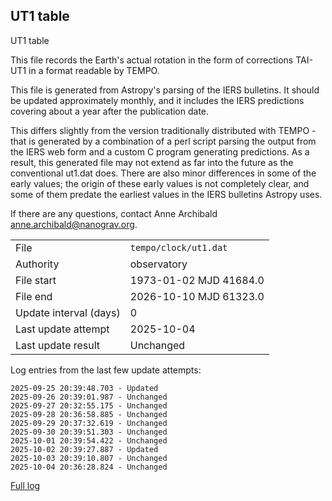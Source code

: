 
## UT1 table

UT1 table

This file records the Earth's actual rotation in the form of
corrections TAI-UT1 in a format readable by TEMPO.

This file is generated from Astropy's parsing of the IERS
bulletins. It should be updated approximately monthly, and it
includes the IERS predictions covering about a year after the
publication date.

This differs slightly from the version traditionally distributed
with TEMPO - that is generated by a combination of a perl script
parsing the output from the IERS web form and a custom C program
generating predictions. As a result, this generated file may not
extend as far into the future as the conventional ut1.dat does.
There are also minor differences in some of the early values; the
origin of these early values is not completely clear, and some of
them predate the earliest values in the IERS bulletins Astropy uses.

If there are any questions, contact Anne Archibald
<anne.archibald@nanograv.org>.

|     |     |
|:--- |:--- |
| File | `tempo/clock/ut1.dat` |
| Authority | observatory |
| File start | 1973-01-02 MJD 41684.0 |
| File end | 2026-10-10 MJD 61323.0 |
| Update interval (days) | 0 |
| Last update attempt | 2025-10-04 |
| Last update result | Unchanged |

Log entries from the last few update attempts:
```
2025-09-25 20:39:48.703 - Updated
2025-09-26 20:39:01.987 - Unchanged
2025-09-27 20:32:55.175 - Unchanged
2025-09-28 20:36:58.885 - Unchanged
2025-09-29 20:37:32.619 - Unchanged
2025-09-30 20:39:51.303 - Unchanged
2025-10-01 20:39:54.422 - Unchanged
2025-10-02 20:39:27.887 - Updated
2025-10-03 20:39:10.807 - Unchanged
2025-10-04 20:36:28.824 - Unchanged
```
[Full log](https://raw.githubusercontent.com/ipta/pulsar-clock-corrections/main/log/tempo/clock/ut1.dat.log)
